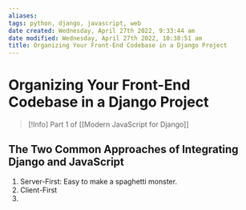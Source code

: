 ```yaml
---
aliases: 
tags: python, django, javascript, web
date created: Wednesday, April 27th 2022, 9:33:44 am
date modified: Wednesday, April 27th 2022, 10:38:51 am
title: Organizing Your Front-End Codebase in a Django Project
---
```


# Organizing Your Front-End Codebase in a Django Project

> [!Info]
> Part 1 of [[Modern JavaScript for Django]]

## The Two Common Approaches of Integrating Django and JavaScript

1. Server-First: Easy to make a spaghetti monster.
2. Client-First
3.
